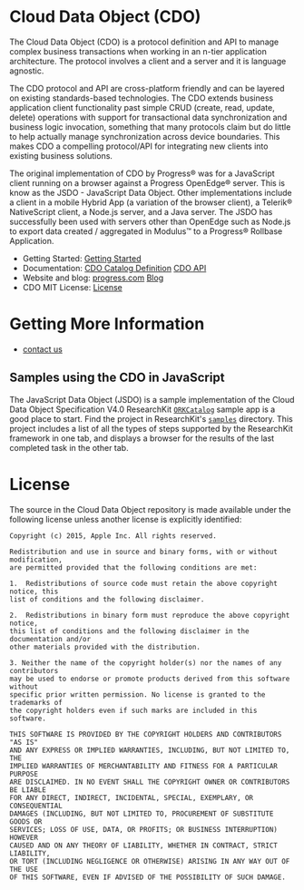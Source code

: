 
Cloud Data Object (CDO)
===========

The Cloud Data Object (CDO) is a protocol definition and API to manage complex business transactions when working in an n-tier application architecture. The protocol involves a client and a server and it is language agnostic. 

The CDO protocol and API are cross-platform friendly and can be layered on existing standards-based technologies. The CDO  extends business application client functionality past simple CRUD (create, read, update, delete) operations with support for transactional data synchronization and business logic invocation, something that many protocols claim but do little to help actually manage synchronization across device boundaries. This makes CDO a compelling protocol/API for integrating new clients into existing business solutions.

The original implementation of CDO by Progress® was for a JavaScript client running on a browser against a Progress OpenEdge® server. This is know as the JSDO - JavaScript Data Object. Other implementations include a client in a mobile Hybrid App (a variation of the browser client), a Telerik® NativeScript client, a Node.js server, and a Java server. The JSDO has successfully been used with servers other than OpenEdge such as Node.js to export data created / aggregated in Modulus™ to a Progress® Rollbase Application.

* Getting Started:  [Getting Started](#gettingstarted)
* Documentation:    [CDO Catalog Definition](http://progress.github.io/docs/cdo/Overview/catalog.html)
                    [CDO API](http://progress.github.io/docs/cdo/api.html)
* Website and blog: [progress.com](http://progress.github.io/cdo/index.html)
                    [Blog](http://progress.github.io/cdo/blog.html)
* CDO MIT License:  [License](#license)



Getting More Information
========================

* [contact us](https://www.progress.com/)



Samples using the CDO in JavaScript
-----------------------------

The JavaScript Data Object (JSDO) is a sample implementation of the Cloud Data Object Specification V4.0
ResearchKit [`ORKCatalog`](samples/ORKCatalog) sample app is a
good place to start. Find the project in ResearchKit's
[`samples`](samples) directory. This project includes a list of all
the types of steps supported by the ResearchKit framework in one tab, and displays a
browser for the results of the last completed task in the other tab.



License<a name="license"></a>
=======

The source in the Cloud Data Object repository is made available under the
following license unless another license is explicitly identified:

``` (UPDATE NECESSARY)
Copyright (c) 2015, Apple Inc. All rights reserved.
 
Redistribution and use in source and binary forms, with or without modification,
are permitted provided that the following conditions are met:
 
1.  Redistributions of source code must retain the above copyright notice, this
list of conditions and the following disclaimer.
 
2.  Redistributions in binary form must reproduce the above copyright notice,
this list of conditions and the following disclaimer in the documentation and/or
other materials provided with the distribution.
 
3. Neither the name of the copyright holder(s) nor the names of any contributors
may be used to endorse or promote products derived from this software without
specific prior written permission. No license is granted to the trademarks of
the copyright holders even if such marks are included in this software.
 
THIS SOFTWARE IS PROVIDED BY THE COPYRIGHT HOLDERS AND CONTRIBUTORS "AS IS"
AND ANY EXPRESS OR IMPLIED WARRANTIES, INCLUDING, BUT NOT LIMITED TO, THE
IMPLIED WARRANTIES OF MERCHANTABILITY AND FITNESS FOR A PARTICULAR PURPOSE
ARE DISCLAIMED. IN NO EVENT SHALL THE COPYRIGHT OWNER OR CONTRIBUTORS BE LIABLE
FOR ANY DIRECT, INDIRECT, INCIDENTAL, SPECIAL, EXEMPLARY, OR CONSEQUENTIAL
DAMAGES (INCLUDING, BUT NOT LIMITED TO, PROCUREMENT OF SUBSTITUTE GOODS OR
SERVICES; LOSS OF USE, DATA, OR PROFITS; OR BUSINESS INTERRUPTION) HOWEVER
CAUSED AND ON ANY THEORY OF LIABILITY, WHETHER IN CONTRACT, STRICT LIABILITY,
OR TORT (INCLUDING NEGLIGENCE OR OTHERWISE) ARISING IN ANY WAY OUT OF THE USE
OF THIS SOFTWARE, EVEN IF ADVISED OF THE POSSIBILITY OF SUCH DAMAGE.
```
